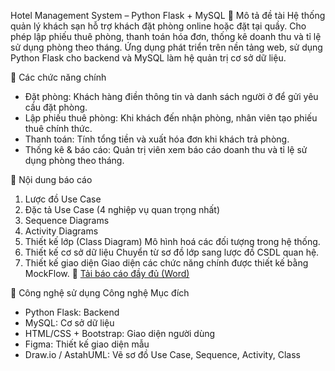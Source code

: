 Hotel Management System – Python Flask + MySQL 
📌 Mô tả đề tài
Hệ thống quản lý khách sạn hỗ trợ khách đặt phòng online hoặc đặt tại quầy. Cho phép lập phiếu thuê phòng, thanh toán hóa đơn, thống kê doanh thu và tỉ lệ sử dụng phòng theo tháng.
Ứng dụng phát triển trên nền tảng web, sử dụng Python Flask cho backend và MySQL làm hệ quản trị cơ sở dữ liệu.

🚀 Các chức năng chính
- Đặt phòng: Khách hàng điền thông tin và danh sách người ở để gửi yêu cầu đặt phòng.
- Lập phiếu thuê phòng: Khi khách đến nhận phòng, nhân viên tạo phiếu thuê chính thức.
- Thanh toán: Tính tổng tiền và xuất hóa đơn khi khách trả phòng.
- Thống kê & báo cáo: Quản trị viên xem báo cáo doanh thu và tỉ lệ sử dụng phòng theo tháng.

📄 Nội dung báo cáo
1. Lược đồ Use Case
2. Đặc tả Use Case (4 nghiệp vụ quan trọng nhất)
3. Sequence Diagrams
4. Activity Diagrams
5. Thiết kế lớp (Class Diagram)
Mô hình hoá các đối tượng trong hệ thống.
6. Thiết kế cơ sở dữ liệu
Chuyển từ sơ đồ lớp sang lược đồ CSDL quan hệ.
7. Thiết kế giao diện
Giao diện các chức năng chính được thiết kế bằng MockFlow.
📄 [Tải báo cáo đầy đủ (Word)](https://github.com/lehuuhau1231/HotelManagementWeb/blob/main/BaoCao_QuanLyKhachSan_Nhom08.docx)

🔧 Công nghệ sử dụng
Công nghệ	Mục đích
- Python Flask: Backend 
- MySQL: Cơ sở dữ liệu
- HTML/CSS + Bootstrap: Giao diện người dùng
- Figma: Thiết kế giao diện mẫu
- Draw.io / AstahUML: Vẽ sơ đồ Use Case, Sequence, Activity, Class
